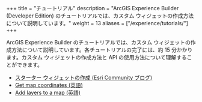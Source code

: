 +++
title = "チュートリアル"
description = "ArcGIS Experience Builder (Developer Edition) のチュートリアルでは、カスタム ウィジェットの作成方法について説明しています。"
weight = 13
aliases = ["/experience/tutorials/"]
+++

ArcGIS Experience Builder のチュートリアルでは、カスタム ウィジェットの作成方法について説明しています。各チュートリアルの完了には、約 15 分かかります。カスタム ウィジェットの作成方法と API の使用方法について理解することができます。

- [スターター ウィジェットの作成 (Esri Community ブログ)](https://community.esri.com/t5/arcgis-%E9%96%8B%E7%99%BA%E8%80%85%E3%82%B3%E3%83%9F%E3%83%A5%E3%83%8B%E3%83%86%E3%82%A3-documents/%E3%82%B9%E3%82%BF%E3%83%BC%E3%82%BF%E3%83%BC-%E3%82%A6%E3%82%A3%E3%82%B8%E3%82%A7%E3%83%83%E3%83%88%E3%81%AE%E4%BD%9C%E6%88%90-arcgis-experience-builder/ta-p/1005121)
- [Get map coordinates (英語)](https://developers.arcgis.com/labs/experiencebuilder/get-map-coordinates/)
- [Add layers to a map (英語)](https://developers.arcgis.com/labs/experiencebuilder/add-layers-to-a-map/)
